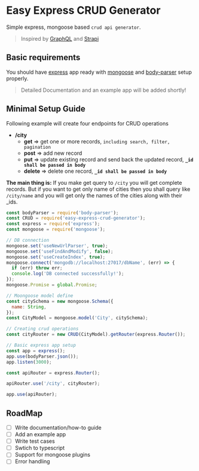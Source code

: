 # Easy Express CRUD Generator

Simple express, mongoose based ```crud api generator```.

> Inspired by [GraphQL](https://graphql.org/) and [Strapi](https://strapi.io)

## Basic requirements

You should have [express](https://www.npmjs.com/package/express) app ready with [mongoose](https://www.npmjs.com/package/mongoose) and [body-parser](https://www.npmjs.com/package/body-parser) setup properly.

> Detailed Documentation and an example app will be added shortly!

## Minimal Setup Guide

Following example will create four endpoints for CRUD operations

* **/city**
  * **get** => get one or more records, ```including search, filter, pagination```
  * **post** => add new record
  * **put** => update existing record and send back the updated record, **```_id shall be passed in body```**
  * **delete** => delete one record, **```_id shall be passed in body```**

**The main thing is:** If you make get query to ```/city``` you will get complete records. But if you want to get only name of cities then you shall query like ```/city/name``` and you will get only the names of the cities along with their _ids.

```javascript
const bodyParser = require('body-parser');
const CRUD = require('easy-express-crud-generator');
const express = require('express');
const mongoose = require('mongoose');

// DB connection
mongoose.set('useNewUrlParser', true);
mongoose.set('useFindAndModify', false);
mongoose.set('useCreateIndex', true);
mongoose.connect('mongodb://localhost:27017/dbName', (err) => {
  if (err) throw err;
  console.log('DB connected successfully!');
});
mongoose.Promise = global.Promise;

// Moongoose model define
const citySchema = new mongoose.Schema({
  name: String,
});
const CityModel = mongoose.model('City', citySchema);

// Creating crud operations
const cityRouter = new CRUD(CityModel).getRouter(express.Router());

// Basic express app setup
const app = express();
app.use(bodyParser.json());
app.listen(3000);

const apiRouter = express.Router();

apiRouter.use('/city', cityRouter);

app.use(apiRouter);
```

## RoadMap

- [ ] Write documentation/how-to guide
- [ ] Add an example app
- [ ] Write test cases
- [ ] Swtich to typescript
- [ ] Support for mongoose plugins
- [ ] Error handling
